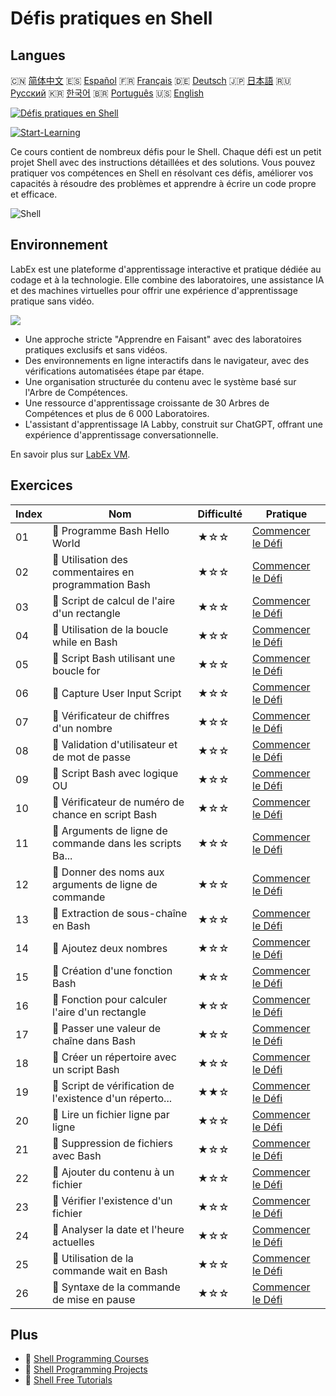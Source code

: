 # Défis pratiques en Shell

## Langues

🇨🇳 [简体中文](README_zh.md) 🇪🇸 [Español](README_es.md) 🇫🇷 [Français](README_fr.md) 🇩🇪 [Deutsch](README_de.md) 🇯🇵 [日本語](README_ja.md) 🇷🇺 [Русский](README_ru.md) 🇰🇷 [한국어](README_ko.md) 🇧🇷 [Português](README_pt.md) 🇺🇸 [English](README.md) 

[![Défis pratiques en Shell](https://cover-creator.labex.io/shell-practice-challenges.png?lang=fr)](https://labex.io/fr/courses/shell-practice-challenges)

[![Start-Learning](https://img.shields.io/badge/Start-Learning-whitesmoke?style=for-the-badge)](https://labex.io/fr/courses/shell-practice-challenges)

Ce cours contient de nombreux défis pour le Shell. Chaque défi est un petit projet Shell avec des instructions détaillées et des solutions. Vous pouvez pratiquer vos compétences en Shell en résolvant ces défis, améliorer vos capacités à résoudre des problèmes et apprendre à écrire un code propre et efficace.

![Shell](https://img.shields.io/badge/Shell-whitesmoke?style=for-the-badge&logo=shell)


## Environnement

LabEx est une plateforme d'apprentissage interactive et pratique dédiée au codage et à la technologie. Elle combine des laboratoires, une assistance IA et des machines virtuelles pour offrir une expérience d'apprentissage pratique sans vidéo.

![](https://tutorial-screenshot.getvm.io/images/vm-1725247253.png)

- Une approche stricte "Apprendre en Faisant" avec des laboratoires pratiques exclusifs et sans vidéos.
- Des environnements en ligne interactifs dans le navigateur, avec des vérifications automatisées étape par étape.
- Une organisation structurée du contenu avec le système basé sur l'Arbre de Compétences.
- Une ressource d'apprentissage croissante de 30 Arbres de Compétences et plus de 6 000 Laboratoires.
- L'assistant d'apprentissage IA Labby, construit sur ChatGPT, offrant une expérience d'apprentissage conversationnelle.

En savoir plus sur [LabEx VM](https://support.labex.io/using-labex/virtual-machine).

## Exercices

|   Index | Nom                                                      | Difficulté   | Pratique                                                                                                                 |
|---------|----------------------------------------------------------|--------------|--------------------------------------------------------------------------------------------------------------------------|
|      01 | 🎯 Programme Bash Hello World                            | ★☆☆          | <a target='_blank' href='https://labex.io/fr/labs/linux-bash-hello-world-program-387351'>Commencer le Défi</a>           |
|      02 | 🎯 Utilisation des commentaires en programmation Bash    | ★☆☆          | <a target='_blank' href='https://labex.io/fr/labs/shell-bash-scripting-comments-usage-387353'>Commencer le Défi</a>      |
|      03 | 🎯 Script de calcul de l'aire d'un rectangle             | ★☆☆          | <a target='_blank' href='https://labex.io/fr/labs/shell-rectangle-area-calculator-script-387354'>Commencer le Défi</a>   |
|      04 | 🎯 Utilisation de la boucle while en Bash                | ★☆☆          | <a target='_blank' href='https://labex.io/fr/labs/shell-using-while-loop-in-bash-387355'>Commencer le Défi</a>           |
|      05 | 🎯 Script Bash utilisant une boucle for                  | ★☆☆          | <a target='_blank' href='https://labex.io/fr/labs/shell-bash-script-using-for-loop-387356'>Commencer le Défi</a>         |
|      06 | 🎯 Capture User Input Script                             | ★☆☆          | <a target='_blank' href='https://labex.io/fr/labs/shell-capture-user-input-script-387357'>Commencer le Défi</a>          |
|      07 | 🎯 Vérificateur de chiffres d'un nombre                  | ★☆☆          | <a target='_blank' href='https://labex.io/fr/labs/shell-number-digit-checker-387358'>Commencer le Défi</a>               |
|      08 | 🎯 Validation d'utilisateur et de mot de passe           | ★☆☆          | <a target='_blank' href='https://labex.io/fr/labs/shell-username-and-password-validation-387359'>Commencer le Défi</a>   |
|      09 | 🎯 Script Bash avec logique OU                           | ★☆☆          | <a target='_blank' href='https://labex.io/fr/labs/shell-bash-script-with-or-logic-387360'>Commencer le Défi</a>          |
|      10 | 🎯 Vérificateur de numéro de chance en script Bash       | ★☆☆          | <a target='_blank' href='https://labex.io/fr/labs/shell-bash-script-lucky-number-checker-387361'>Commencer le Défi</a>   |
|      11 | 🎯 Arguments de ligne de commande dans les scripts Ba... | ★☆☆          | <a target='_blank' href='https://labex.io/fr/labs/shell-bash-script-command-line-arguments-387363'>Commencer le Défi</a> |
|      12 | 🎯 Donner des noms aux arguments de ligne de commande    | ★☆☆          | <a target='_blank' href='https://labex.io/fr/labs/shell-naming-command-line-arguments-387364'>Commencer le Défi</a>      |
|      13 | 🎯 Extraction de sous-chaîne en Bash                     | ★☆☆          | <a target='_blank' href='https://labex.io/fr/labs/shell-substring-extraction-in-bash-387366'>Commencer le Défi</a>       |
|      14 | 🎯 Ajoutez deux nombres                                  | ★☆☆          | <a target='_blank' href='https://labex.io/fr/labs/shell-add-two-numbers-387367'>Commencer le Défi</a>                    |
|      15 | 🎯 Création d'une fonction Bash                          | ★☆☆          | <a target='_blank' href='https://labex.io/fr/labs/shell-creating-bash-function-387368'>Commencer le Défi</a>             |
|      16 | 🎯 Fonction pour calculer l'aire d'un rectangle          | ★☆☆          | <a target='_blank' href='https://labex.io/fr/labs/shell-calculate-rectangle-area-function-387369'>Commencer le Défi</a>  |
|      17 | 🎯 Passer une valeur de chaîne dans Bash                 | ★☆☆          | <a target='_blank' href='https://labex.io/fr/labs/shell-passing-string-value-in-bash-387370'>Commencer le Défi</a>       |
|      18 | 🎯 Créer un répertoire avec un script Bash               | ★☆☆          | <a target='_blank' href='https://labex.io/fr/labs/shell-create-directory-with-bash-script-387371'>Commencer le Défi</a>  |
|      19 | 🎯 Script de vérification de l'existence d'un réperto... | ★★☆          | <a target='_blank' href='https://labex.io/fr/labs/shell-check-directory-existence-script-387372'>Commencer le Défi</a>   |
|      20 | 🎯 Lire un fichier ligne par ligne                       | ★☆☆          | <a target='_blank' href='https://labex.io/fr/labs/shell-read-file-line-by-line-387373'>Commencer le Défi</a>             |
|      21 | 🎯 Suppression de fichiers avec Bash                     | ★☆☆          | <a target='_blank' href='https://labex.io/fr/labs/shell-deleting-files-with-bash-387374'>Commencer le Défi</a>           |
|      22 | 🎯 Ajouter du contenu à un fichier                       | ★☆☆          | <a target='_blank' href='https://labex.io/fr/labs/shell-append-content-to-file-387375'>Commencer le Défi</a>             |
|      23 | 🎯 Vérifier l'existence d'un fichier                     | ★☆☆          | <a target='_blank' href='https://labex.io/fr/labs/shell-check-file-existence-387376'>Commencer le Défi</a>               |
|      24 | 🎯 Analyser la date et l'heure actuelles                 | ★☆☆          | <a target='_blank' href='https://labex.io/fr/labs/shell-parse-current-date-and-time-387377'>Commencer le Défi</a>        |
|      25 | 🎯 Utilisation de la commande wait en Bash               | ★☆☆          | <a target='_blank' href='https://labex.io/fr/labs/shell-using-wait-command-in-bash-387378'>Commencer le Défi</a>         |
|      26 | 🎯 Syntaxe de la commande de mise en pause               | ★☆☆          | <a target='_blank' href='https://labex.io/fr/labs/shell-pausing-command-syntax-387379'>Commencer le Défi</a>             |

## Plus

- 🔗 [Shell Programming Courses](https://github.com/labex-labs/awesome-programming-courses)
- 🔗 [Shell Programming Projects](https://github.com/labex-labs/awesome-programming-projects)
- 🔗 [Shell Free Tutorials](https://github.com/labex-labs/shell-free-tutorials)

